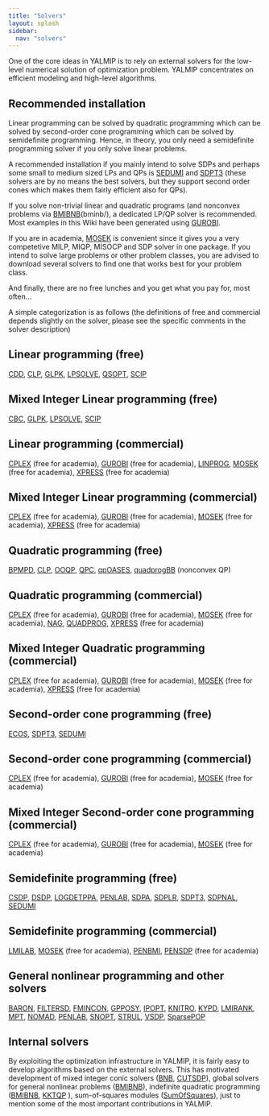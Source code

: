 ```yaml
---
title: "Solvers"
layout: splash
sidebar:
  nav: "solvers"
---
```


One of the core ideas in YALMIP is to rely on external solvers for the low-level numerical solution of optimization problem. YALMIP concentrates on efficient modeling and high-level algorithms.

## Recommended installation

Linear programming can be solved by quadratic programming which can be solved by second-order cone programming which can be solved by semidefinite programming. Hence, in theory, you only need a semidefinite programming solver if you only solve linear problems.

A recommended installation if you mainly intend to solve SDPs and perhaps some small to medium sized LPs and QPs is [SEDUMI](sedumi/) and [SDPT3](sdpt3/) (these solvers are by no means the best solvers, but they support second order cones which makes them fairly efficient also for QPs).

If you solve non-trivial linear and quadratic programs (and nonconvex problems via [BMIBNB](/)(bminb/), a dedicated LP/QP solver is recommended. Most examples in this Wiki have been generated using [GUROBI](gurobi/).

If you are in academia, [MOSEK](mosek/) is convenient since it gives you a very competetive MILP, MIQP, MISOCP and SDP solver in one package. 
If you intend to solve large problems or other problem classes, you are advised to download several solvers to find one that works best for your problem class.

And finally, there are no free lunches and you get what you pay for, most often...

A simple categorization is as follows (the definitions of free and commercial depends slightly on the solver, please see the specific comments in the solver description)

## Linear programming (free)
[CDD](/), [CLP](/), [GLPK](/), [LPSOLVE](/), [QSOPT](/), [SCIP](/)

## Mixed Integer Linear programming (free)
[CBC](/), [GLPK](/), [LPSOLVE](/), [SCIP](/)

## Linear programming (commercial)
[CPLEX](cplex/) (free for academia), [GUROBI](gurobi/) (free for academia), [LINPROG](/), [MOSEK](mosek/) (free for academia), [XPRESS](/) (free for academia)

## Mixed Integer Linear programming (commercial)
[CPLEX](cplex/) (free for academia), [GUROBI](gurobi/) (free for academia), [MOSEK](mosek/) (free for academia), [XPRESS](/) (free for academia)

## Quadratic programming (free)
[BPMPD](/), [CLP](/), [OOQP](/), [QPC](/), [qpOASES](/), [quadprogBB](/) (nonconvex QP)

## Quadratic programming (commercial)
[CPLEX](cplex/) (free for academia), [GUROBI](gurobi/) (free for academia), [MOSEK](mosek/) (free for academia), [NAG](/), [QUADPROG](/), [XPRESS](/) (free for academia)

## Mixed Integer Quadratic programming (commercial)
[CPLEX](cplex/) (free for academia), [GUROBI](gurobi/) (free for academia), [MOSEK](mosek/) (free for academia), [XPRESS](/) (free for academia)

## Second-order cone programming (free)

[ECOS](/), [SDPT3](/), [SEDUMI](/)

## Second-order cone programming (commercial)

[CPLEX](cplex/) (free for academia), [GUROBI](gurobi/) (free for academia), [MOSEK](mosek/) (free for academia)

## Mixed Integer Second-order cone programming (commercial)

[CPLEX](cplex/) (free for academia), [GUROBI](gurobi/) (free for academia), [MOSEK](mosek/) (free for academia)

## Semidefinite programming (free)

[CSDP](/), [DSDP](/), [LOGDETPPA](/), [PENLAB](/), [SDPA](/), [SDPLR](/), [SDPT3](/), [SDPNAL](/), [SEDUMI](/)

## Semidefinite programming (commercial)

[LMILAB](/), [MOSEK](mosek/) (free for academia), [PENBMI](/), [PENSDP](/) (free for academia)

## General nonlinear programming and other solvers

[BARON](/), [FILTERSD](/), [FMINCON](/), [GPPOSY](/), [IPOPT](/), [KNITRO](/), [KYPD](/), [LMIRANK](/), [MPT](/), [NOMAD](/), [PENLAB](/), [SNOPT](/), [STRUL](/), [VSDP](/), [SparsePOP](/)

## Internal solvers

By exploiting the optimization infrastructure in YALMIP, it is fairly easy to develop algorithms based on the external solvers. This has motivated development of mixed integer conic solvers ([BNB](/), [CUTSDP](/)), global solvers for general nonlinear problems ([BMIBNB](/)), indefinite quadratic programming ([BMIBNB](/), [KKTQP](/) ), sum-of-squares modules ([SumOfSquares](/)), just to mention some of the most important contributions in YALMIP.
